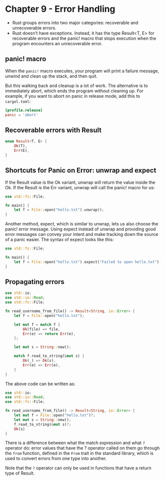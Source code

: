 # Chapter 9 - Error Handling

* Rust groups errors into two major categories: recoverable and
unrecoverable errors.
* Rust doesn’t have exceptions. Instead, it has the type Result<T, E>
  for recoverable errors and the panic! macro that stops execution
  when the program encounters an unrecoverable error.

## panic! macro

When the `panic!` macro executes, your program will print a failure
message, unwind and clean up the stack, and then quit.

 But this walking back and cleanup is a lot of work. The alternative
 is to immediately abort, which ends the program without cleaning
 up. For example, if you want to abort on panic in release mode, add
 this to `cargol.toml`:

``` toml
[profile.release]
panic = 'abort'
```

## Recoverable errors with Result

``` rust
enum Result<T, E> {
    Ok(T),
    Err(E),
}
```

## Shortcuts for Panic on Error: unwrap and expect

If the Result value is the Ok variant, unwrap will return the value
inside the Ok. If the Result is the Err variant, unwrap will call the
panic! macro for us:

``` rust
use std::fs::File;

fn main() {
    let f = File::open("hello.txt").unwrap();
}
```

Another method, expect, which is similar to unwrap, lets us also
choose the panic! error message. Using expect instead of unwrap and
providing good error messages can convey your intent and make tracking
down the source of a panic easier. The syntax of expect looks like
this:

``` rust
use std::fs::File;

fn main() {
    let f = File::open("hello.txt").expect("Failed to open hello.txt");
}
```

## Propagating errors

``` rust
use std::io;
use std::io::Read;
use std::fs::File;

fn read_username_from_file() -> Result<String, io::Error> {
    let f = File::open("hello.txt");

    let mut f = match f {
        Ok(file) => file,
        Err(e) => return Err(e),
    };

    let mut s = String::new();

    match f.read_to_string(&mut s) {
        Ok(_) => Ok(s),
        Err(e) => Err(e),
    }
}
```

The above code can be written as:

``` rust
use std::io;
use std::io::Read;
use std::fs::File;

fn read_username_from_file() -> Result<String, io::Error> {
    let mut f = File::open("hello.txt")?;
    let mut s = String::new();
    f.read_to_string(&mut s)?;
    Ok(s)
}
```

There is a difference between what the match expression and what `?`
operator do: error values that have the ? operator called on them go
through the `from` function, defined in the `From` trait in the
standard library, which is used to convert errors from one type into
another.

Note that the `?` operator can only be used in functions that have a
return type of Result.
